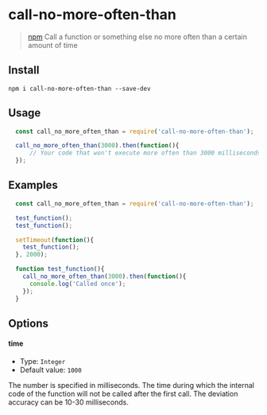 # call-no-more-often-than
> [npm](https://www.npmjs.com/package/call-no-more-often-than)
> Call a function or something else no more often than a certain amount of time

##  Install

```shell
npm i call-no-more-often-than --save-dev
```

##  Usage


```javascript
  const call_no_more_often_than = require('call-no-more-often-than');

  call_no_more_often_than(3000).then(function(){
      // Your code that won't execute more often than 3000 milliseconds
  });
```

## Examples

```javascript
  const call_no_more_often_than = require('call-no-more-often-than');

  test_function();
  test_function();

  setTimeout(function(){
    test_function();
  }, 2000);

  function test_function(){
    call_no_more_often_than(3000).then(function(){
      console.log('Called once');
    });  
  }
```

##  Options

#### time

* Type: `Integer`
* Default value: `1000`

The number is specified in milliseconds. The time during which the internal code of the function will not be called after the first call. The deviation accuracy can be 10-30 milliseconds.
